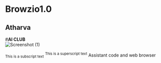 # Browzio1.0
## Atharva
#**AI CLUB** <br/>
![Screenshot (1)](https://user-images.githubusercontent.com/97673859/177376133-36001b35-97f5-41c8-99bd-7af4e5462f2c.png)

<sub>This is a subscript text</sub>	
<sup>This is a superscript text</sup>
Assistant code and web browser
